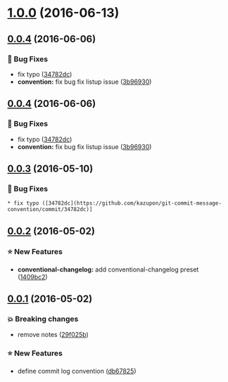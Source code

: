 <a name="1.0.0"></a>
# [1.0.0](https://github.com/kazupon/git-commit-message-convention/compare/v0.0.4...v1.0.0) (2016-06-13)



<a name="0.0.4"></a>
## [0.0.4](https://github.com/kazupon/git-commit-message-convention/compare/v0.0.2...v0.0.4) (2016-06-06)


### :bug: Bug Fixes

* fix typo ([34782dc](https://github.com/kazupon/git-commit-message-convention/commit/34782dc))
* **convention:** fix bug fix listup issue ([3b96930](https://github.com/kazupon/git-commit-message-convention/commit/3b96930))



<a name="0.0.4"></a>
## [0.0.4](https://github.com/kazupon/git-commit-message-convention/compare/v0.0.2...v0.0.4) (2016-06-06)


### :bug: Bug Fixes

* fix typo ([34782dc](https://github.com/kazupon/git-commit-message-convention/commit/34782dc))
* **convention:** fix bug fix listup issue ([3b96930](https://github.com/kazupon/git-commit-message-convention/commit/3b96930))



<a name="0.0.3"></a>
## [0.0.3](https://github.com/kazupon/git-commit-message-convention/compare/v0.0.2...v0.0.3) (2016-05-10)

### :bug: Bug Fixes

    * fix typo ([34782dc](https://github.com/kazupon/git-commit-message-convention/commit/34782dc)]

<a name="0.0.2"></a>
## [0.0.2](https://github.com/kazupon/git-commit-message-convention/compare/v0.0.1...v0.0.2) (2016-05-02)


### :star: New Features

* **conventional-changelog:** add conventional-changelog preset ([1409bc2](https://github.com/kazupon/git-commit-message-convention/commit/1409bc2))



<a name="0.0.1"></a>
## [0.0.1](https://github.com/kazupon/git-commit-message-convention/compare/db67825...v0.0.1) (2016-05-02)


### :boom: Breaking changes

* remove notes ([29f025b](https://github.com/kazupon/git-commit-message-convention/commit/29f025b))


### :star: New Features

* define commit log convention ([db67825](https://github.com/kazupon/git-commit-message-convention/commit/db67825))



